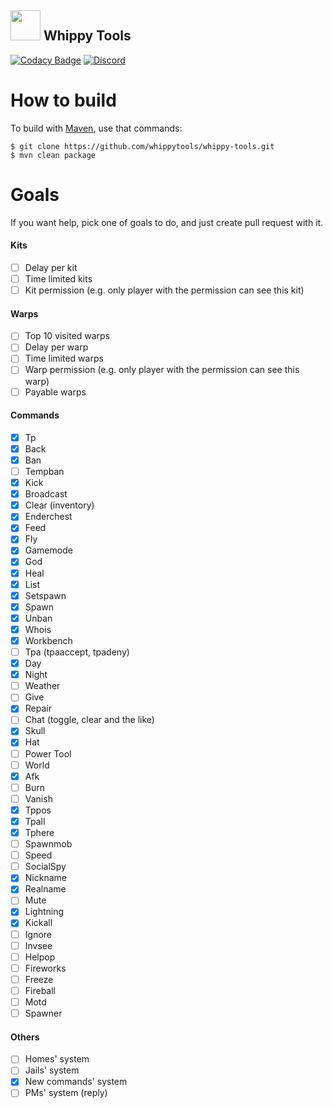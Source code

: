 ## <img src="https://avatars1.githubusercontent.com/u/35628511?s=200&v=4" width="48">  Whippy Tools
[![Codacy Badge](https://api.codacy.com/project/badge/Grade/6f800b26da2148a1b5f2b69da656cacf)](https://www.codacy.com/app/bmstefanski/whippy-tools?utm_source=github.com&amp;utm_medium=referral&amp;utm_content=whippytools/whippy-tools&amp;utm_campaign=Badge_Grade) [![Discord](https://img.shields.io/badge/discord-whippytools-738bd7.svg?style=square)](https://discord.gg/rXPDmSw)

# How to build
To build with [Maven](https://maven.apache.org/), use that commands:
```
$ git clone https://github.com/whippytools/whippy-tools.git
$ mvn clean package
```

# Goals
If you want help, pick one of goals to do, and just create pull request with it.

#### Kits
- [ ] Delay per kit
- [ ] Time limited kits
- [ ] Kit permission (e.g. only player with the permission can see this kit)

#### Warps
- [ ] Top 10 visited warps
- [ ] Delay per warp
- [ ] Time limited warps
- [ ] Warp permission (e.g. only player with the permission can see this warp)
- [ ] Payable warps

#### Commands
- [x] Tp
- [x] Back
- [x] Ban
- [ ] Tempban
- [x] Kick
- [x] Broadcast
- [x] Clear (inventory)
- [x] Enderchest
- [x] Feed
- [x] Fly
- [x] Gamemode
- [x] God
- [x] Heal
- [x] List
- [x] Setspawn
- [x] Spawn
- [x] Unban
- [x] Whois
- [x] Workbench
- [ ] Tpa (tpaaccept, tpadeny)
- [x] Day
- [x] Night
- [ ] Weather
- [ ] Give
- [x] Repair
- [ ] Chat (toggle, clear and the like)
- [x] Skull
- [x] Hat
- [ ] Power Tool
- [ ] World
- [x] Afk
- [ ] Burn
- [ ] Vanish
- [x] Tppos
- [x] Tpall
- [x] Tphere
- [ ] Spawnmob
- [ ] Speed
- [ ] SocialSpy
- [x] Nickname
- [x] Realname
- [ ] Mute
- [x] Lightning
- [x] Kickall
- [ ] Ignore
- [ ] Invsee
- [ ] Helpop
- [ ] Fireworks
- [ ] Freeze
- [ ] Fireball
- [ ] Motd
- [ ] Spawner

#### Others
- [ ] Homes' system
- [ ] Jails' system
- [x] New commands' system
- [ ] PMs' system (reply)
